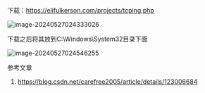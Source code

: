 下载：https://elifulkerson.com/projects/tcping.php

![image-20240527024333026](https://chunhui-a.oss-cn-nanjing.aliyuncs.com/typora/img/image-20240527024333026.png)

下载之后将其放到C:\Windows\System32目录下面

![image-20240527024546255](https://chunhui-a.oss-cn-nanjing.aliyuncs.com/typora/img/image-20240527024546255.png)

参考文章

1. https://blog.csdn.net/carefree2005/article/details/123006684

   